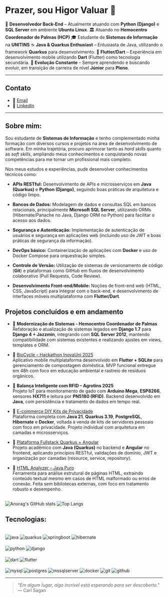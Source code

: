 # Prazer, sou Higor Valuar 👋
💼 **Desenvolvedor Back-End** – Atualmente atuando com **Python (Django)** e **SQL Server** em ambiente **Ubuntu Linux**.
🏛️ Atuando no **Hemocentro Coordenador de Palmas (HCP)**
🎓 Estudante de **Sistemas de Informação** na **UNITINS**
☕ **Java & Quarkus Enthusiast** – Entusiasta de Java, utilizando o framework **Quarkus** para desenvolvimento.
📱 **Flutter/Dart** – Experiência em desenvolvimento mobile utilizando **Dart** (Flutter) como tecnologia secundária.
🚀 **Evolução Constante** – Sempre aprendendo e buscando evoluir, em transição de carreira de nível **Júnior** para **Pleno**.

---
## Contato

- 📧 [Email](mailto:higorvb2001@gmail.com)
- 💼 [LinkedIn](https://www.linkedin.com/in/higorvb/)
---

## Sobre mim:

Sou estudante de **Sistemas de Informação** e tenho complementado minha formação com diversos cursos e projetos na área de desenvolvimento de software. Em minha trajetória, procuro aprimorar tanto as *hard skills* quanto as *soft skills*, ampliando meus conhecimentos e conquistando novas competências para me tornar um profissional mais completo.

Nos meus estudos e experiências, pude desenvolver conhecimentos técnicos como:

- **APIs RESTful:** Desenvolvimento de APIs e microsserviços em **Java (Quarkus)** e **Python (Django)**, seguindo boas práticas de arquitetura e código limpo.
    
- **Bancos de Dados:** Modelagem de dados e consultas SQL em bancos relacionais, principalmente **Microsoft SQL Server**, utilizando ORMs (Hibernate/Panache no Java, Django ORM no Python) para facilitar o acesso aos dados.
    
- **Segurança e Autenticação:** Implementação de autenticação de usuários e segurança em aplicações web (incluindo uso de JWT e boas práticas de segurança da informação).
    
- **DevOps básico:** Containerização de aplicações com **Docker** e uso de Docker Compose para orquestração simples.
    
- **Controle de Versão:** Utilização de sistemas de versionamento de código (**Git**) e plataformas como GitHub em fluxos de desenvolvimento colaborativo (Pull Requests, Code Review).
    
- **Desenvolvimento Front-end/Mobile:** Noções de front-end web (HTML, CSS, JavaScript) para integrar com o back-end, e desenvolvimento de interfaces móveis multiplataforma com **Flutter/Dart**.
## Projetos concluídos e em andamento

- 📁 **Modernização de Sistemas - Hemocentro Coordenador de Palmas**
    Refatoração e atualização de sistemas legados em **Django 1.7** para **Django 4 + Jazzmin**, integrando com **SQL Server 2012**, mantendo compatibilidade com sistemas existentes e realizando ajustes em views, templates e ORM.
    
- 📁  [BioCycle – Hackathon InovaUni 2025](https://github.com/HugoValuar03/Hackathon_hackagua)   
    Aplicativo mobile multiplataforma desenvolvido em **Flutter + SQLite** para gerenciamento de compostagem doméstica. MVP funcional entregue em 48h com foco em educação ambiental e rastreio de resíduos orgânicos.
    
- 📁 **Balança Inteligente com RFID – Agrotins 2025**  
    Projeto IoT para monitoramento de gado com **Arduino Mega**, **ESP8266**, sensores **HX711** e leitura por **PN5180 (RFID)**. Backend desenvolvido em **Java**, com persistência e tratamento de dados em tempo real.
    
- 📁 [E-commerce DIY Kits de Privacidade](https://github.com/higorvaluar/ecommerce-backend)  
    Plataforma completa com **Java 21**, **Quarkus 3.19**, **PostgreSQL**, **Hibernate** e **Docker**, voltada à venda de kits de servidores pessoais com foco em privacidade. Projeto individual com arquitetura em camadas e microsserviços.
    
- 📁 [Plataforma Fullstack Quarkus + Angular](https://github.com/higorvaluar/ecommerce-frontend)  
    Projeto acadêmico com **Java (Quarkus)** no backend e **Angular** no frontend, aplicando princípios RESTful, validações de domínio, JWT e organização por camadas (resource, service, repository).
    
- 📁 [HTML Analyzer – Java Puro](https://github.com/higorvaluar/html_analyzer)  
    Ferramenta para análise estrutural de páginas HTML, extraindo conteúdo textual mesmo em casos de HTML malformado ou erros de conexão. Feita sem bibliotecas externas, com foco em tratamento robusto e desempenho.

##
![Anurag's GitHub stats](https://github-readme-stats.vercel.app/api?username=higorvaluar&show_icons=true&theme=dark)
![Top Langs](https://github-readme-stats.vercel.app/api/top-langs/?username=higorvaluar&hide_progress=false&icons=true&theme=dark)

## Tecnologias:
<div style = "display: inline_block"></br>
    <img align = "center" alt = "java" src = "https://img.shields.io/badge/Java-ED8B00?style=for-the-badge&logo=openjdk&logoColor=white">
        <img align = "center" alt = "quarkus" src = "https://img.shields.io/badge/quarkus-%234794EB.svg?style=for-the-badge&logo=quarkus&logoColor=white">
    <img align = "center" alt = "springboot" src = "https://img.shields.io/badge/spring-%236DB33F.svg?style=for-the-badge&logo=spring&logoColor=white">
    <img align = "center" alt = "hibernate" src = "https://img.shields.io/badge/Hibernate-59666C?style=for-the-badge&logo=Hibernate&logoColor=white">
    <div style = "display: inline_block"></br>
        <img align = "center" alt = "python" src = "https://img.shields.io/badge/python-3670A0?style=for-the-badge&logo=python&logoColor=ffdd54">
<img align = "center" alt = "django" src = "https://img.shields.io/badge/django-%23092E20.svg?style=for-the-badge&logo=django&logoColor=white">
    <div style = "display: inline_block"></br>
    <img align = "center" alt = "dart" src = "https://img.shields.io/badge/dart-%230175C2.svg?style=for-the-badge&logo=dart&logoColor=white">  
<img align = "center" alt = "flutter" src = "https://img.shields.io/badge/Flutter-%2302569B.svg?style=for-the-badge&logo=Flutter&logoColor=white"> 
    <div style = "display: inline_block"></br>
    <img align = "center" alt = "mysql" src = "https://img.shields.io/badge/MySQL-00000F?style=for-the-badge&logo=mysql&logoColor=white">
    <img align = "center" alt = "postgres" src = "https://img.shields.io/badge/postgres-%23316192.svg?style=for-the-badge&logo=postgresql&logoColor=white">
    <img align = "center" alt = "mssqlserver" src = "https://img.shields.io/badge/Microsoft%20SQL%20Server-CC2927?style=for-the-badge&logo=microsoft%20sql%20server&logoColor=white">
    <img align = "center" alt = "docker" src = "https://img.shields.io/badge/docker-%230db7ed.svg?style=for-the-badge&logo=docker&logoColor=white">
    <img align = "center" alt = "git" src = "https://img.shields.io/badge/GIT-E44C30?style=for-the-badge&logo=git&logoColor=white">
    <img align = "center" alt = "github" src = "https://img.shields.io/badge/GitHub-100000?style=for-the-badge&logo=github&logoColor=white">  

---

> _"Em algum lugar, algo incrível está esperando para ser descoberto."_  
> — Carl Sagan
